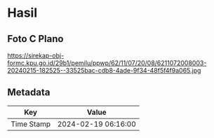 # Hasil

## Foto C Plano

https://sirekap-obj-formc.kpu.go.id/29b1/pemilu/ppwp/62/11/07/20/08/6211072008003-20240215-182525--33525bac-cdb8-4ade-9f34-48f5f4f9a065.jpg


## Metadata

| Key        | Value               |
| ---------- | ------------------- |
| Time Stamp | 2024-02-19 06:16:00 |



